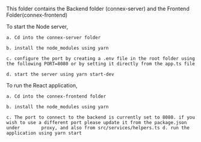 This folder contains the Backend folder (connex-server) and the Frontend Folder(connex-frontend)

To start the Node server,

	a. Cd into the connex-server folder 

	b. install the node_modules using yarn 

	c. configure the port by creating a .env file in the root folder using the following PORT=8080 or by setting it directly from the app.ts file
	
	d. start the server using yarn start-dev


To run the React application,

 	a. Cd into the connex-frontend folder 
	
	b. install the node_modules using yarn 
	
 	c. The port to connect to the backend is currently set to 8080. if you wish to use a different port please update it from the package.json under 		proxy, and also from src/services/helpers.ts d. run the application using yarn start
